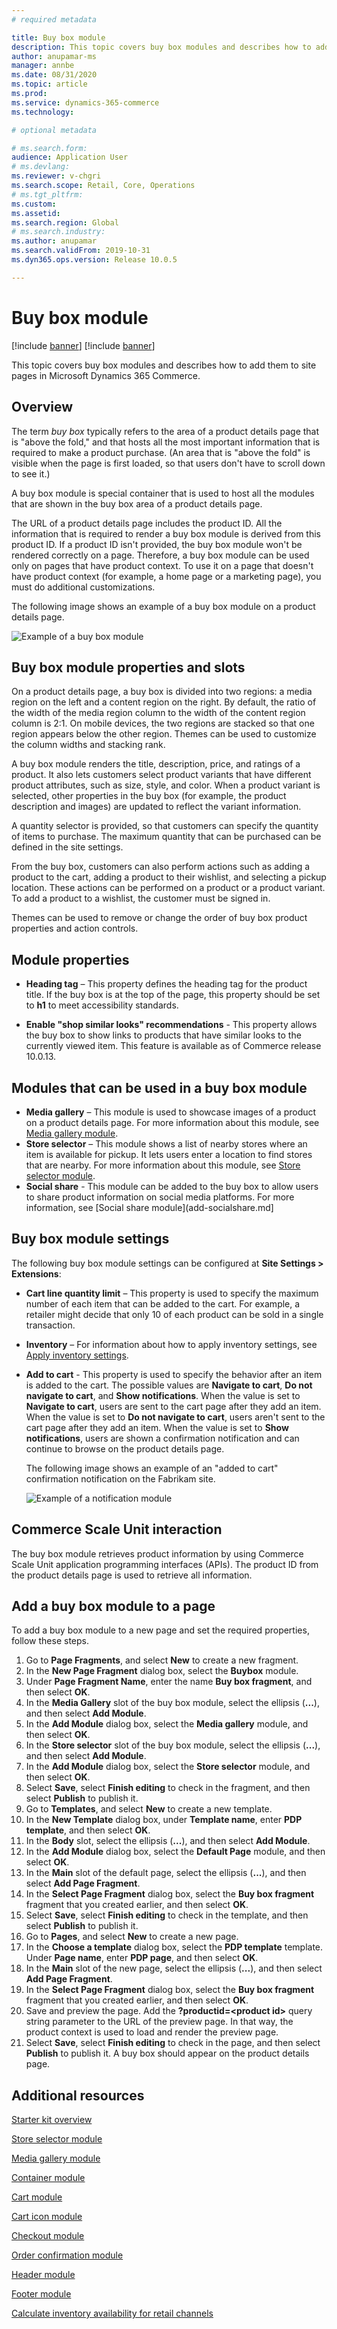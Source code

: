 ```yaml
---
# required metadata

title: Buy box module
description: This topic covers buy box modules and describes how to add them to site pages in Microsoft Dynamics 365 Commerce.
author: anupamar-ms
manager: annbe
ms.date: 08/31/2020
ms.topic: article
ms.prod: 
ms.service: dynamics-365-commerce
ms.technology: 

# optional metadata

# ms.search.form: 
audience: Application User
# ms.devlang: 
ms.reviewer: v-chgri
ms.search.scope: Retail, Core, Operations
# ms.tgt_pltfrm: 
ms.custom: 
ms.assetid: 
ms.search.region: Global
# ms.search.industry: 
ms.author: anupamar
ms.search.validFrom: 2019-10-31
ms.dyn365.ops.version: Release 10.0.5

---
```


# Buy box module

[!include [banner](includes/banner.md)]
[!include [banner](includes/preview-banner.md)]

This topic covers buy box modules and describes how to add them to site pages in Microsoft Dynamics 365 Commerce.

## Overview

The term *buy box* typically refers to the area of a product details page that is "above the fold," and that hosts all the most important information that is required to make a product purchase. (An area that is "above the fold" is visible when the page is first loaded, so that users don't have to scroll down to see it.)

A buy box module is special container that is used to host all the modules that are shown in the buy box area of a product details page.

The URL of a product details page includes the product ID. All the information that is required to render a buy box module is derived from this product ID. If a product ID isn't provided, the buy box module won't be rendered correctly on a page. Therefore, a buy box module can be used only on pages that have product context. To use it on a page that doesn't have product context (for example, a home page or a marketing page), you must do additional customizations.

The following image shows an example of a buy box module on a product details page.

![Example of a buy box module](./media/ecommerce-pdp-buybox.PNG)

## Buy box module properties and slots 

On a product details page, a buy box is divided into two regions: a media region on the left and a content region on the right. By default, the ratio of the width of the media region column to the width of the content region column is 2:1. On mobile devices, the two regions are stacked so that one region appears below the other region. Themes can be used to customize the column widths and stacking rank.

A buy box module renders the title, description, price, and ratings of a product. It also lets customers select product variants that have different product attributes, such as size, style, and color. When a product variant is selected, other properties in the buy box (for example, the product description and images) are updated to reflect the variant information. 

A quantity selector is provided, so that customers can specify the quantity of items to purchase. The maximum quantity that can be purchased can be defined in the site settings.

From the buy box, customers can also perform actions such as adding a product to the cart, adding a product to their wishlist, and selecting a pickup location. These actions can be performed on a product or a product variant. To add a product to a wishlist, the customer must be signed in.

Themes can be used to remove or change the order of buy box product properties and action controls. 

## Module properties

- **Heading tag** – This property defines the heading tag for the product title. If the buy box is at the top of the page, this property should be set to **h1** to meet accessibility standards. 

- **Enable "shop similar looks" recommendations** - This property allows the buy box to show links to products that have similar looks to the currently viewed item. This feature is available as of Commerce release 10.0.13.

## Modules that can be used in a buy box module

- **Media gallery** – This module is used to showcase images of a product on a product details page. For more information about this module, see [Media gallery module](mediagallery-module.md).
- **Store selector** – This module shows a list of nearby stores where an item is available for pickup. It lets users enter a location to find stores that are nearby. For more information about this module, see [Store selector module](store-selector.md).
- **Social share** - This module can be added to the buy box to allow users to share product information on social media platforms. For more information, see [Social share module](add-socialshare.md]

## Buy box module settings

The following buy box module settings can be configured at **Site Settings \> Extensions**:

- **Cart line quantity limit** – This property is used to specify the maximum number of each item that can be added to the cart. For example, a retailer might decide that only 10 of each product can be sold in a single transaction.
- **Inventory** – For information about how to apply inventory settings, see [Apply inventory settings](inventory-settings.md).
- **Add to cart** - This property is used to specify the behavior after an item is added to the cart. The possible values are **Navigate to cart**, **Do not navigate to cart**, and **Show notifications**. When the value is set to **Navigate to cart**, users are sent to the cart page after they add an item. When the value is set to **Do not navigate to cart**, users aren't sent to the cart page after they add an item. When the value is set to **Show notifications**, users are shown a confirmation notification and can continue to browse on the product details page. 

    The following image shows an example of an "added to cart" confirmation notification on the Fabrikam site.

    ![Example of a notification module](./media/ecommerce-addtocart-notifications.PNG)

## Commerce Scale Unit interaction

The buy box module retrieves product information by using Commerce Scale Unit application programming interfaces (APIs). The product ID from the product details page is used to retrieve all information.

## Add a buy box module to a page

To add a buy box module to a new page and set the required properties, follow these steps.

1. Go to **Page Fragments**, and select **New** to create a new fragment.
1. In the **New Page Fragment** dialog box, select the **Buybox** module.
1. Under **Page Fragment Name**, enter the name **Buy box fragment**, and then select **OK**.
1. In the **Media Gallery** slot of the buy box module, select the ellipsis (**...**), and then select **Add Module**.
1. In the **Add Module** dialog box, select the **Media gallery** module, and then select **OK**.
1. In the **Store selector** slot of the buy box module, select the ellipsis (**...**), and then select **Add Module**.
1. In the **Add Module** dialog box, select the **Store selector** module, and then select **OK**.
1. Select **Save**, select **Finish editing** to check in the fragment, and then select **Publish** to publish it.
1. Go to **Templates**, and select **New** to create a new template.
1. In the **New Template** dialog box, under **Template name**, enter **PDP template**, and then select **OK**.
1. In the **Body** slot, select the ellipsis (**...**), and then select **Add Module**.
1. In the **Add Module** dialog box, select the **Default Page** module, and then select **OK**.
1. In the **Main** slot of the default page, select the ellipsis (**...**), and then select **Add Page Fragment**.
1. In the **Select Page Fragment** dialog box, select the **Buy box fragment** fragment that you created earlier, and then select **OK**.
1. Select **Save**, select **Finish editing** to check in the template, and then select **Publish** to publish it.
1. Go to **Pages**, and select **New** to create a new page.
1. In the **Choose a template** dialog box, select the **PDP template** template. Under **Page name**, enter **PDP page**, and then select **OK**.
1. In the **Main** slot of the new page, select the ellipsis (**...**), and then select **Add Page Fragment**.
1. In the **Select Page Fragment** dialog box, select the **Buy box fragment** fragment that you created earlier, and then select **OK**.
1. Save and preview the page. Add the **?productid=&lt;product id&gt;** query string parameter to the URL of the preview page. In that way, the product context is used to load and render the preview page.
1. Select **Save**, select **Finish editing** to check in the page, and then select **Publish** to publish it. A buy box should appear on the product details page.

## Additional resources

[Starter kit overview](starter-kit-overview.md)

[Store selector module](store-selector.md)

[Media gallery module](media-gallery-module.md)

[Container module](add-container-module.md)

[Cart module](add-cart-module.md)

[Cart icon module](cart-icon-module.md)

[Checkout module](add-checkout-module.md)

[Order confirmation module](order-confirmation-module.md)

[Header module](author-header-module.md)

[Footer module](author-footer-module.md)

[Calculate inventory availability for retail channels](calculated-inventory-retail-channels.md)
